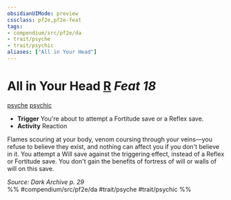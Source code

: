 ```yaml
---
obsidianUIMode: preview
cssclass: pf2e,pf2e-feat
tags:
- compendium/src/pf2e/da
- trait/psyche
- trait/psychic
aliases: ["All in Your Head"]
---
```

# All in Your Head  [R](rules/core-rulebook/chapter-9-playing-the-game.md#Actions "Reaction") *Feat 18*  
[psyche](rules/traits/psyche-da.md)  [psychic](rules/traits/psychic-da.md)  

- **Trigger** You're about to attempt a Fortitude save or a Reflex save.
- **Activity** Reaction

Flames scouring at your body, venom coursing through your veins—you refuse to believe they exist, and nothing can affect you if you don't believe in it. You attempt a Will save against the triggering effect, instead of a Reflex or Fortitude save. You don't gain the benefits of fortress of will or walls of will on this save.

*Source: Dark Archive p. 29*  
%% #compendium/src/pf2e/da #trait/psyche #trait/psychic %%